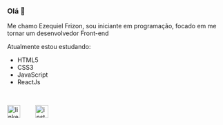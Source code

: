 ### Olá 👋

Me chamo Ezequiel Frizon, sou iniciante em programação, focado em me tornar um desenvolvedor Front-end

Atualmente estou estudando:
- HTML5
- CSS3
- JavaScript
- ReactJs

 

[<img src='https://cdn.jsdelivr.net/npm/simple-icons@3.0.1/icons/linkedin.svg' alt='linkedin' color='lightgreen' height='30'>](https://www.linkedin.com/in/ezequiel-frizon/)         [<img src='https://cdn.jsdelivr.net/npm/simple-icons@3.0.1/icons/instagram.svg' alt='instagram' color='lightgreen' height='30'>](https://www.instagram.com/zeeckspeed/)
